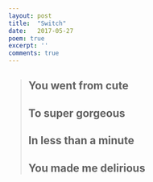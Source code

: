 ```yaml
---
layout: post
title:  "Switch"
date:   2017-05-27
poem: true
excerpt: ''
comments: true
---
```


> ## You went from cute 
> ## To super gorgeous 
> ## In less than a minute 
> ## You made me delirious 
